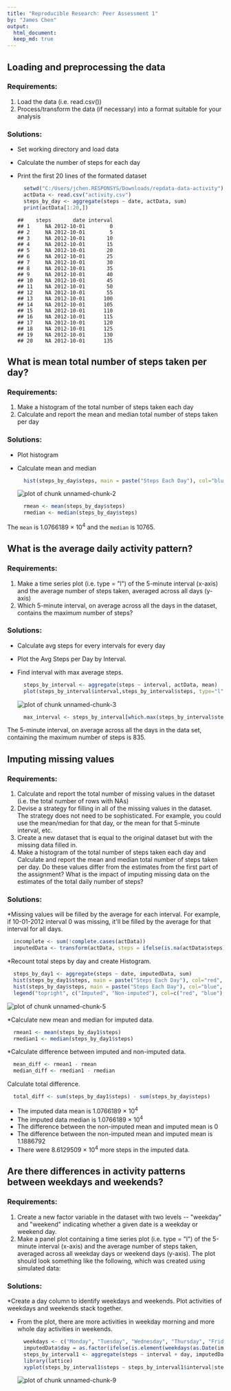 ```yaml
---
title: "Reproducible Research: Peer Assessment 1"
by: "James Chen"
output: 
  html_document:
  keep_md: true
---
```



## Loading and preprocessing the data
### Requirements:
 1. Load the data (i.e. read.csv())
 2. Process/transform the data (if necessary) into a format suitable for your analysis

### Solutions:
* Set working directory and load data
* Calculate the number of steps for each day
* Print the first 20 lines of the formated dataset

  
  ```r
  	setwd("C:/Users/jchen.RESPONSYS/Downloads/repdata-data-activity")
  	actData <- read.csv("activity.csv")
  	steps_by_day <- aggregate(steps ~ date, actData, sum)
  	print(actData[1:20,])
  ```
  
  ```
  ##    steps       date interval
  ## 1     NA 2012-10-01        0
  ## 2     NA 2012-10-01        5
  ## 3     NA 2012-10-01       10
  ## 4     NA 2012-10-01       15
  ## 5     NA 2012-10-01       20
  ## 6     NA 2012-10-01       25
  ## 7     NA 2012-10-01       30
  ## 8     NA 2012-10-01       35
  ## 9     NA 2012-10-01       40
  ## 10    NA 2012-10-01       45
  ## 11    NA 2012-10-01       50
  ## 12    NA 2012-10-01       55
  ## 13    NA 2012-10-01      100
  ## 14    NA 2012-10-01      105
  ## 15    NA 2012-10-01      110
  ## 16    NA 2012-10-01      115
  ## 17    NA 2012-10-01      120
  ## 18    NA 2012-10-01      125
  ## 19    NA 2012-10-01      130
  ## 20    NA 2012-10-01      135
  ```

## What is mean total number of steps taken per day?
### Requirements:
1. Make a histogram of the total number of steps taken each day
2. Calculate and report the mean and median total number of steps taken per day

### Solutions:
* Plot histogram
* Calculate mean and median

  
  ```r
  	hist(steps_by_day$steps, main = paste("Steps Each Day"), col="blue", xlab="Number of Steps")
  ```
  
  ![plot of chunk unnamed-chunk-2](figure/unnamed-chunk-2-1.png) 
  
  ```r
  	rmean <- mean(steps_by_day$steps)
  	rmedian <- median(steps_by_day$steps)
  ```
The `mean` is 1.0766189 &times; 10<sup>4</sup> and the `median` is 10765.

## What is the average daily activity pattern?
### Requirements:
1. Make a time series plot (i.e. type = "l") of the 5-minute interval (x-axis) and the average number of steps taken, averaged across all days (y-axis)
2. Which 5-minute interval, on average across all the days in the dataset, contains the maximum number of steps?

### Solutions:
* Calculate avg steps for every intervals for every day
* Plot the Avg Steps per Day by Interval. 
* Find interval with max average steps. 

  
  ```r
  	steps_by_interval <- aggregate(steps ~ interval, actData, mean)
  	plot(steps_by_interval$interval,steps_by_interval$steps, type="l", xlab="Interval", ylab="Number of Steps",main="Avg Steps per Day by Interval")
  ```
  
  ![plot of chunk unnamed-chunk-3](figure/unnamed-chunk-3-1.png) 
  
  ```r
  	max_interval <- steps_by_interval[which.max(steps_by_interval$steps),1]
  ```

The 5-minute interval, on average across all the days in the data set, containing the maximum number of steps is 835.

## Imputing missing values
### Requirements:
1. Calculate and report the total number of missing values in the dataset (i.e. the total number of rows with NAs)
2. Devise a strategy for filling in all of the missing values in the dataset. The strategy does not need to be sophisticated. For example, you could use the mean/median for that day, or the mean for that 5-minute interval, etc.
3. Create a new dataset that is equal to the original dataset but with the missing data filled in.
4. Make a histogram of the total number of steps taken each day and Calculate and report the mean and median total number of steps taken per day. Do these values differ from the estimates from the first part of the assignment? What is the impact of imputing missing data on the estimates of the total daily number of steps?

### Solutions:
*Missing values will be filled by the average for each interval. For example, if 10-01-2012 interval 0 was missing, it'll be filled by the average for that interval for all days. 
  
  ```r
  	incomplete <- sum(!complete.cases(actData))
  	imputedData <- transform(actData, steps = ifelse(is.na(actData$steps), steps_by_interval$steps[match(actData$interval, steps_by_interval$interval)], actData$steps))
  ```

*Recount total steps by day and create Histogram. 
  
  ```r
  	steps_by_day1 <- aggregate(steps ~ date, imputedData, sum)
  	hist(steps_by_day1$steps, main = paste("Steps Each Day"), col="red", xlab="Number of Steps")
  	hist(steps_by_day$steps, main = paste("Steps Each Day"), col="blue", xlab="Number of Steps",add=T)
  	legend("topright", c("Imputed", "Non-imputed"), col=c("red", "blue"), lwd=10)
  ```
  
  ![plot of chunk unnamed-chunk-5](figure/unnamed-chunk-5-1.png) 

*Calculate new mean and median for imputed data. 
  
  ```r
  	rmean1 <- mean(steps_by_day1$steps)
  	rmedian1 <- median(steps_by_day1$steps)
  ```

*Calculate difference between imputed and non-imputed data.
  
  ```r
  	mean_diff <- rmean1 - rmean
  	median_diff <- rmedian1 - rmedian
  ```

Calculate total difference.
  
  ```r
  	total_diff <- sum(steps_by_day1$steps) - sum(steps_by_day$steps)
  ```
* The imputed data mean is 1.0766189 &times; 10<sup>4</sup>
* The imputed data median is 1.0766189 &times; 10<sup>4</sup>
* The difference between the non-imputed mean and imputed mean is 0
* The difference between the non-imputed mean and imputed mean is 1.1886792
* There were 8.6129509 &times; 10<sup>4</sup> more steps in the imputed data. 

## Are there differences in activity patterns between weekdays and weekends?
### Requirements:
1. Create a new factor variable in the dataset with two levels -- "weekday" and "weekend" indicating whether a given date is a weekday or weekend day.
2. Make a panel plot containing a time series plot (i.e. type = "l") of the 5-minute interval (x-axis) and the average number of steps taken, averaged across all weekday days or weekend days (y-axis). The plot should look something like the following, which was created using simulated data:

### Solutions:
*Create a day column to identify weekdays and weekends. Plot activities of weekdays and weekends stack together. 
* From the plot, there are more activities in weekday morning and more whole day activities in weekends.

  
  ```r
  	weekdays <- c("Monday", "Tuesday", "Wednesday", "Thursday", "Friday")
  	imputedData$day = as.factor(ifelse(is.element(weekdays(as.Date(imputedData$date)),weekdays), "Weekday", "Weekend"))
  	steps_by_interval1 <- aggregate(steps ~ interval + day, imputedData, mean)
  	library(lattice)
  	xyplot(steps_by_interval1$steps ~ steps_by_interval1$interval|steps_by_interval1$day, main="Average Steps per Day by Interval",xlab="Interval", ylab="Steps",layout=c(1,2), type="l")
  ```
  
  ![plot of chunk unnamed-chunk-9](figure/unnamed-chunk-9-1.png) 
